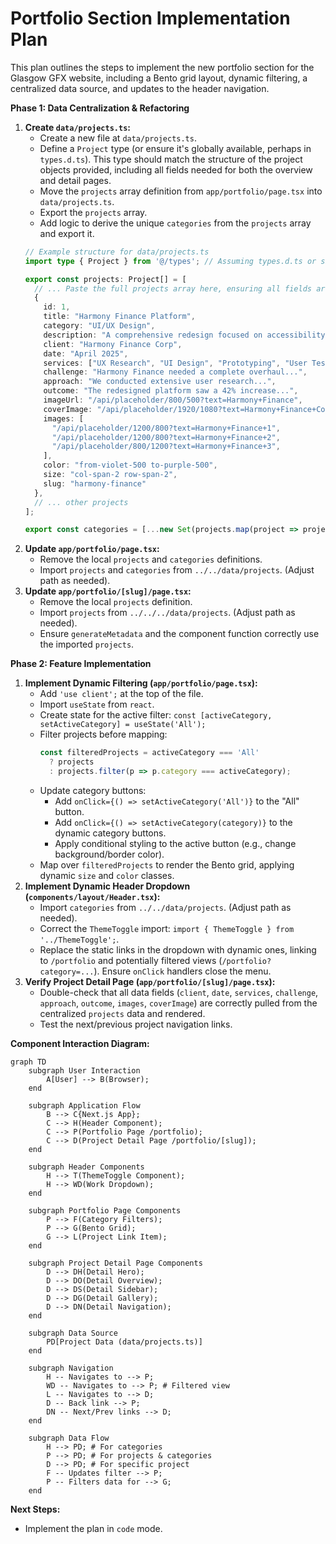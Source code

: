 # Portfolio Section Implementation Plan

This plan outlines the steps to implement the new portfolio section for the Glasgow GFX website, including a Bento grid layout, dynamic filtering, a centralized data source, and updates to the header navigation.

**Phase 1: Data Centralization & Refactoring**

1.  **Create `data/projects.ts`:**
    *   Create a new file at `data/projects.ts`.
    *   Define a `Project` type (or ensure it's globally available, perhaps in `types.d.ts`). This type should match the structure of the project objects provided, including all fields needed for both the overview and detail pages.
    *   Move the `projects` array definition from `app/portfolio/page.tsx` into `data/projects.ts`.
    *   Export the `projects` array.
    *   Add logic to derive the unique `categories` from the `projects` array and export it.
    ```typescript
    // Example structure for data/projects.ts
    import type { Project } from '@/types'; // Assuming types.d.ts or similar

    export const projects: Project[] = [
      // ... Paste the full projects array here, ensuring all fields are present ...
      {
        id: 1,
        title: "Harmony Finance Platform",
        category: "UI/UX Design",
        description: "A comprehensive redesign focused on accessibility and user experience.",
        client: "Harmony Finance Corp",
        date: "April 2025",
        services: ["UX Research", "UI Design", "Prototyping", "User Testing"],
        challenge: "Harmony Finance needed a complete overhaul...",
        approach: "We conducted extensive user research...",
        outcome: "The redesigned platform saw a 42% increase...",
        imageUrl: "/api/placeholder/800/500?text=Harmony+Finance",
        coverImage: "/api/placeholder/1920/1080?text=Harmony+Finance+Cover",
        images: [
          "/api/placeholder/1200/800?text=Harmony+Finance+1",
          "/api/placeholder/1200/800?text=Harmony+Finance+2",
          "/api/placeholder/800/1200?text=Harmony+Finance+3",
        ],
        color: "from-violet-500 to-purple-500",
        size: "col-span-2 row-span-2",
        slug: "harmony-finance"
      },
      // ... other projects
    ];

    export const categories = [...new Set(projects.map(project => project.category))];
    ```
2.  **Update `app/portfolio/page.tsx`:**
    *   Remove the local `projects` and `categories` definitions.
    *   Import `projects` and `categories` from `../../data/projects`. (Adjust path as needed).
3.  **Update `app/portfolio/[slug]/page.tsx`:**
    *   Remove the local `projects` definition.
    *   Import `projects` from `../../../data/projects`. (Adjust path as needed).
    *   Ensure `generateMetadata` and the component function correctly use the imported `projects`.

**Phase 2: Feature Implementation**

1.  **Implement Dynamic Filtering (`app/portfolio/page.tsx`):**
    *   Add `'use client';` at the top of the file.
    *   Import `useState` from `react`.
    *   Create state for the active filter: `const [activeCategory, setActiveCategory] = useState('All');`
    *   Filter projects before mapping:
        ```typescript
        const filteredProjects = activeCategory === 'All'
          ? projects
          : projects.filter(p => p.category === activeCategory);
        ```
    *   Update category buttons:
        *   Add `onClick={() => setActiveCategory('All')}` to the "All" button.
        *   Add `onClick={() => setActiveCategory(category)}` to the dynamic category buttons.
        *   Apply conditional styling to the active button (e.g., change background/border color).
    *   Map over `filteredProjects` to render the Bento grid, applying dynamic `size` and `color` classes.
2.  **Implement Dynamic Header Dropdown (`components/layout/Header.tsx`):**
    *   Import `categories` from `../../data/projects`. (Adjust path as needed).
    *   Correct the `ThemeToggle` import: `import { ThemeToggle } from '../ThemeToggle';`.
    *   Replace the static links in the dropdown with dynamic ones, linking to `/portfolio` and potentially filtered views (`/portfolio?category=...`). Ensure `onClick` handlers close the menu.
3.  **Verify Project Detail Page (`app/portfolio/[slug]/page.tsx`):**
    *   Double-check that all data fields (`client`, `date`, `services`, `challenge`, `approach`, `outcome`, `images`, `coverImage`) are correctly pulled from the centralized `projects` data and rendered.
    *   Test the next/previous project navigation links.

**Component Interaction Diagram:**

```mermaid
graph TD
    subgraph User Interaction
        A[User] --> B(Browser);
    end

    subgraph Application Flow
        B --> C{Next.js App};
        C --> H(Header Component);
        C --> P(Portfolio Page /portfolio);
        C --> D(Project Detail Page /portfolio/[slug]);
    end

    subgraph Header Components
        H --> T(ThemeToggle Component);
        H --> WD(Work Dropdown);
    end

    subgraph Portfolio Page Components
        P --> F(Category Filters);
        P --> G(Bento Grid);
        G --> L(Project Link Item);
    end

    subgraph Project Detail Page Components
        D --> DH(Detail Hero);
        D --> DO(Detail Overview);
        D --> DS(Detail Sidebar);
        D --> DG(Detail Gallery);
        D --> DN(Detail Navigation);
    end

    subgraph Data Source
        PD[Project Data (data/projects.ts)]
    end

    subgraph Navigation
        H -- Navigates to --> P;
        WD -- Navigates to --> P; # Filtered view
        L -- Navigates to --> D;
        D -- Back link --> P;
        DN -- Next/Prev links --> D;
    end

    subgraph Data Flow
        H --> PD; # For categories
        P --> PD; # For projects & categories
        D --> PD; # For specific project
        F -- Updates filter --> P;
        P -- Filters data for --> G;
    end
```

**Next Steps:**

*   Implement the plan in `code` mode.